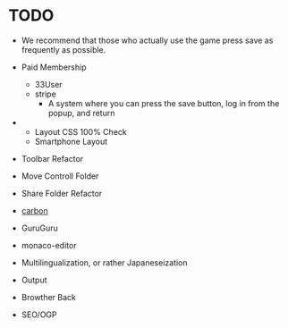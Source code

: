 # TODO
- We recommend that those who actually use the game press save as frequently as possible.
- Paid Membership
  - 33User
  - stripe
	- A system where you can press the save button, log in from the popup, and return

- - Layout CSS 100% Check
  - Smartphone Layout
- Toolbar Refactor
- Move Controll Folder
- Share Folder Refactor

- [carbon](https://www.carbonads.net/)
- GuruGuru
- monaco-editor
- Multilingualization, or rather Japaneseization
- Output
- Browther Back
- SEO/OGP
